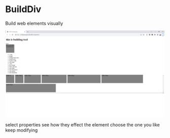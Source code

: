 # BuildDiv
Build web elements visually

![test image 4](https://github.com/meshayp/BuildDiv/blob/main/builddiv.png)

select properties
see how they effect the element
choose the one you like
keep modifying
